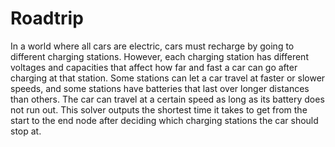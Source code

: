 # Roadtrip

In a world where all cars are electric, cars must recharge by going to different charging stations. However, each charging station has different voltages and capacities that affect how far and fast a car can go after charging at that station. Some stations can let a car travel at faster or slower speeds, and some stations have batteries that last over longer distances than others. The car can travel at a certain speed as long as its battery does not run out. This solver outputs the shortest time it takes to get from the start to the end node after deciding which charging stations the car should stop at. 
